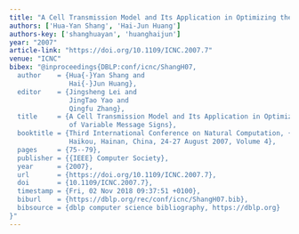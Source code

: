 ```yaml
---
title: "A Cell Transmission Model and Its Application in Optimizing the Location of Variable Message Signs"
authors: ['Hua-Yan Shang', 'Hai-Jun Huang']
authors-key: ['shanghuayan', 'huanghaijun']
year: "2007"
article-link: "https://doi.org/10.1109/ICNC.2007.7"
venue: "ICNC"
bibex: "@inproceedings{DBLP:conf/icnc/ShangH07,
  author    = {Hua{-}Yan Shang and
               Hai{-}Jun Huang},
  editor    = {Jingsheng Lei and
               JingTao Yao and
               Qingfu Zhang},
  title     = {A Cell Transmission Model and Its Application in Optimizing the Location
               of Variable Message Signs},
  booktitle = {Third International Conference on Natural Computation, {ICNC} 2007,
               Haikou, Hainan, China, 24-27 August 2007, Volume 4},
  pages     = {75--79},
  publisher = {{IEEE} Computer Society},
  year      = {2007},
  url       = {https://doi.org/10.1109/ICNC.2007.7},
  doi       = {10.1109/ICNC.2007.7},
  timestamp = {Fri, 02 Nov 2018 09:37:51 +0100},
  biburl    = {https://dblp.org/rec/conf/icnc/ShangH07.bib},
  bibsource = {dblp computer science bibliography, https://dblp.org}
}"
---
```

